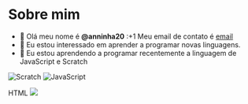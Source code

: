 # Sobre mim
- 👋 Olá meu nome é **@anninha20**
:+1 Meu email de contato é [email](anna.juliadasilva.souza@escola.pr.gov.br)
- 👀 Eu estou interessado em aprender a programar novas linguagens.
- 🌱 Eu estou aprendendo a programar recentemente a linguagem de JavaScript e Scratch

 ![Scratch](https://img.shields.io/badge/Scratch-4D97FF?style=for-the-badge&logo=Scratch&logoColor=white)
 ![JavaScript](https://img.shields.io/badge/JavaScript-323330?style=for-the-badge&logo=javascript&logoColor=F7DF1E)
 
 HTML <img src="https://img.shields.io/badge/Scratch-4D97FF?style=for-the-badge&logo=Scratch&logoColor=white" />

